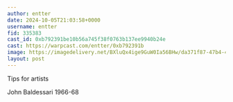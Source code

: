 ```yaml
---
author: entter
date: 2024-10-05T21:03:58+0000
username: entter
fid: 335383
cast_id: 0xb792391be10b56a745f38f0763b137ee9940b24e
cast: https://warpcast.com/entter/0xb792391b
image: https://imagedelivery.net/BXluQx4ige9GuW0Ia56BHw/da371f87-47b4-4e27-2d8e-78572aa18100/original
layout: post
---
```

Tips for artists   
  
John Baldessari 1966-68  

<img src='https://imagedelivery.net/BXluQx4ige9GuW0Ia56BHw/da371f87-47b4-4e27-2d8e-78572aa18100/original' alt='' referrerpolicy='no-referrer'/>